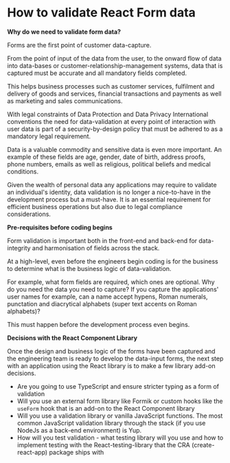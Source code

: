 # How to validate React Form data

__Why do we need to validate form data?__

Forms are the first point of customer data-capture. 

From the point of input of the data from the user, to the onward flow of data into data-bases or customer-relationship-management systems, data that is captured must be accurate and all mandatory fields completed.

This helps business processes such as customer services, fulfilment and delivery of goods and services, financial transactions and payments as well as marketing and sales communications.

With legal constraints of Data Protection and Data Privacy International conventions the need for data-validation at every point of interaction with user data is part of a security-by-design policy that must be adhered to as a mandatory legal requirement.

Data is a valuable commodity and sensitive data is even more important. An example of these fields are age, gender, date of birth, address proofs, phone numbers, emails as well as religious, political beliefs and medical conditions.

Given the wealth of personal data any applications may require to validate an individual's identity, data validation is no longer a nice-to-have in the development process but a must-have. It is an essential requirement for efficient business operations but also due to legal compliance considerations.

__Pre-requisites before coding begins__

Form validation is important both in the front-end and back-end for data-integrity and harmonisation of fields across the stack. 

At a high-level, even before the engineers begin coding is for the business to determine what is the business logic of data-validation. 

For example, what form fields are required, which ones are optional. Why do you need the data you need to capture? If you capture the applications' user names for example, can a name accept hypens, Roman numerals, punctation and diacrytical alphabets (super text accents on Roman alphabets)? 

This must happen before the development process even begins.

__Decisions with the React Component Library__

Once the design and business logic of the forms have been captured and the engineering team is ready to develop the data-input forms, the next step with an application using the React library is to make a few library add-on decisions.

- Are you going to use TypeScript and ensure stricter typing as a form of validation
- Will you use an external form library like Formik or custom hooks like the `useForm` hook that is an add-on to the React Component library
- Will you use a validation library or vanilla JavaScript functions. The most common JavaScript validation library through the stack (if you use NodeJs as a back-end environment) is Yup.
- How will you test validation - what testing library will you use and how to implement testing with the React-testing-library that the CRA (create-react-app) package ships with

